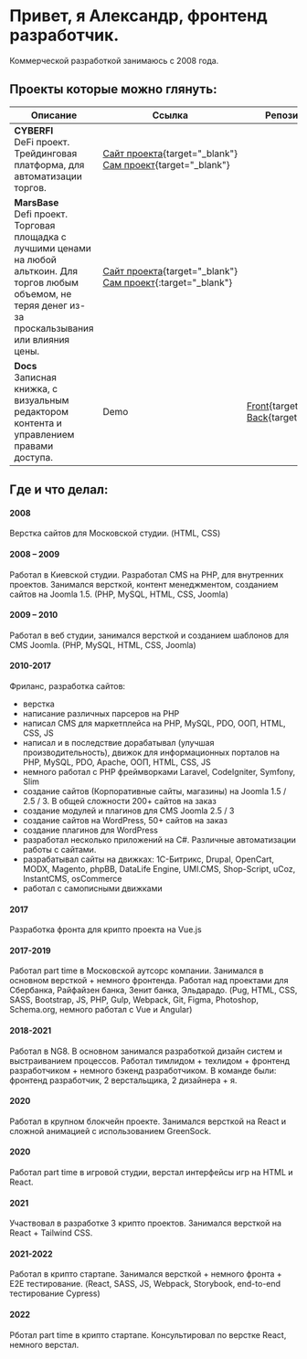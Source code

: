 # Привет, я Александр, фронтенд разработчик.

Коммерческой разработкой занимаюсь с 2008 года.


## Проекты которые можно глянуть:
| Описание | Ссылка | Репозиторий
| --- | --- |---
| **CYBERFI** <br /> DeFi проект. Трейдинговая платформа, для автоматизации торгов. | [Сайт&nbsp;проекта](https://cyberfi.tech){target="_blank"} <br />[Сам&nbsp;проект](https://v2.cyberfi.tech){target="_blank"} | 
| **MarsBase** <br /> Defi проект. Торговая площадка с лучшими ценами на любой альткоин. Для торгов любым объемом, не теряя денег из-за проскальзывания или влияния цены. | [Сайт&nbsp;проекта](https://marsbase.io){target="_blank"} <br />[Сам&nbsp;проект](https://bnb.otcmarsbase.io){:target="_blank"} |
| **Docs** <br /> Записная книжка, с визуальным редактором контента и управлением правами доступа. | Demo | [Front](https://github.com/alexen2/docs-front){target="_blank"} <br />[Back](https://github.com/alexen2/docs-back){target="_blank"}


## Где и что делал:

#### 2008
Верстка сайтов для Московской студии.
(HTML, CSS)

#### 2008 – 2009
Работал в Киевской студии. 
Разработал CMS на PHP, для внутренних проектов. Занимался версткой, контент менеджментом, созданием сайтов на Joomla 1.5.
(PHP, MySQL, HTML, CSS, Joomla)

#### 2009 – 2010
Работал в веб студии, занимался версткой и созданием шаблонов для CMS Joomla.
(PHP, MySQL, HTML, CSS, Joomla)

#### 2010-2017
Фриланс, разработка сайтов:
- верстка
- написание различных парсеров на PHP
- написал CMS для маркетплейса на PHP, MySQL, PDO, ООП, HTML, CSS, JS
- написал и в последствие дорабатывал (улучшая производительность), движок для информационных порталов на PHP, MySQL, PDO, Apache, ООП, HTML, CSS, JS
- немного работал с PHP фреймворками Laravel, CodeIgniter, Symfony, Slim
- создание сайтов (Корпоративные сайты, магазины) на Joomla 1.5 / 2.5 / 3. В общей сложности 200+ сайтов на заказ
- создание модулей и плагинов для CMS Joomla 2.5 / 3
- создание сайтов на WordPress, 50+ сайтов на заказ
- создание плагинов для WordPress
- разработал несколько приложений на C#. Различные автоматизации работы с сайтами.
- разрабатывал сайты на движках: 1С-Битрикс, Drupal, OpenCart, MODX, Magento, phpBB, DataLife Engine, UMI.CMS, Shop-Script, uCoz, InstantCMS, osCommerce
- работал с самописными движками

#### 2017
Разработка фронта для крипто проекта на Vue.js

#### 2017-2019
Работал part time в Московской аутсорс компании. Занимался в основном версткой + немного фронтенда. Работал над проектами для Сбербанка, Райфайзен банка, Зенит банка, Эльдарадо.
(Pug, HTML, CSS, SASS, Bootstrap, JS, PHP, Gulp, Webpack, Git, Figma, Photoshop, Schema.org, немного работал с Vue и Angular)

#### 2018-2021
Работал в NG8. В основном занимался разработкой дизайн систем и выстраиванием процессов.
Работал тимлидом + техлидом + фронтенд разработчиком + немного бэкенд разработчиком.
В команде были: фронтенд разработчик, 2 верстальщика, 2 дизайнера + я.

#### 2020
Работал в крупном блокчейн проекте. Занимался версткой на React и сложной анимацией с использованием GreenSock.

#### 2020
Работал part time в игровой студии, верстал интерфейсы игр на HTML и React.

#### 2021
Участвовал в разработке 3 крипто проектов. Занимался версткой на React + Tailwind CSS.

#### 2021-2022
Работал в крипто стартапе. Занимался версткой + немного фронта + E2E тестирование.
(React, SASS, JS, Webpack, Storybook, end-to-end тестирование Cypress)

#### 2022
Рботал part time в крипто стартапе. Консультировал по верстке React, немного верстал.
